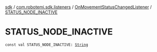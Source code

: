 [sdk](../../index.md) / [com.robotemi.sdk.listeners](../index.md) / [OnMovementStatusChangedListener](index.md) / [STATUS_NODE_INACTIVE](./-s-t-a-t-u-s_-n-o-d-e_-i-n-a-c-t-i-v-e.md)

# STATUS_NODE_INACTIVE

`const val STATUS_NODE_INACTIVE: `[`String`](https://kotlinlang.org/api/latest/jvm/stdlib/kotlin/-string/index.html)